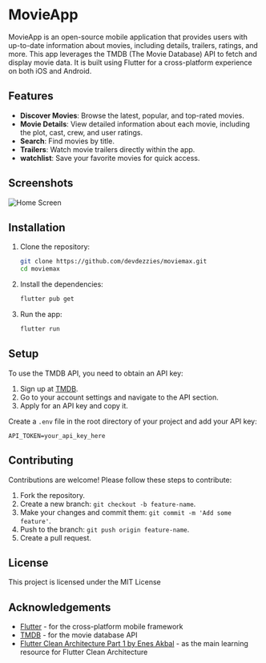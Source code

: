 # MovieApp

MovieApp is an open-source mobile application that provides users with up-to-date information about movies, including details, trailers, ratings, and more. This app leverages the TMDB (The Movie Database) API to fetch and display movie data. It is built using Flutter for a cross-platform experience on both iOS and Android.

## Features

- **Discover Movies**: Browse the latest, popular, and top-rated movies.
- **Movie Details**: View detailed information about each movie, including the plot, cast, crew, and user ratings.
- **Search**: Find movies by title.
- **Trailers**: Watch movie trailers directly within the app.
- **watchlist**: Save your favorite movies for quick access.

## Screenshots

![Home Screen](https://images.unsplash.com/photo-1517604931442-7e0c8ed2963c?q=80&w=2070&auto=format&fit=crop&ixlib=rb-4.0.3&ixid=M3wxMjA3fDB8MHxwaG90by1wYWdlfHx8fGVufDB8fHx8fA%3D%3D)

## Installation

1. Clone the repository:
    ```sh
    git clone https://github.com/devdezzies/moviemax.git
    cd moviemax
    ```

2. Install the dependencies:
    ```sh
    flutter pub get
    ```

3. Run the app:
    ```sh
    flutter run
    ```

## Setup

To use the TMDB API, you need to obtain an API key:

1. Sign up at [TMDB](https://www.themoviedb.org/).
2. Go to your account settings and navigate to the API section.
3. Apply for an API key and copy it.

Create a `.env` file in the root directory of your project and add your API key:
```env
API_TOKEN=your_api_key_here
```

## Contributing

Contributions are welcome! Please follow these steps to contribute:

1. Fork the repository.
2. Create a new branch: `git checkout -b feature-name`.
3. Make your changes and commit them: `git commit -m 'Add some feature'`.
4. Push to the branch: `git push origin feature-name`.
5. Create a pull request.

## License 

This project is licensed under the MIT License

## Acknowledgements

- [Flutter](https://www.flutter.dev/) - for the cross-platform mobile framework 
- [TMDB](https://www.themoviedb.org/) - for the movie database API
- [Flutter Clean Architecture Part 1 by Enes Akbal](https://medium.com/@enesakbal00/flutter-clean-architecture-part-1-introduction-f5dadf1bf3ee) - as the main learning resource for Flutter Clean Architecture

